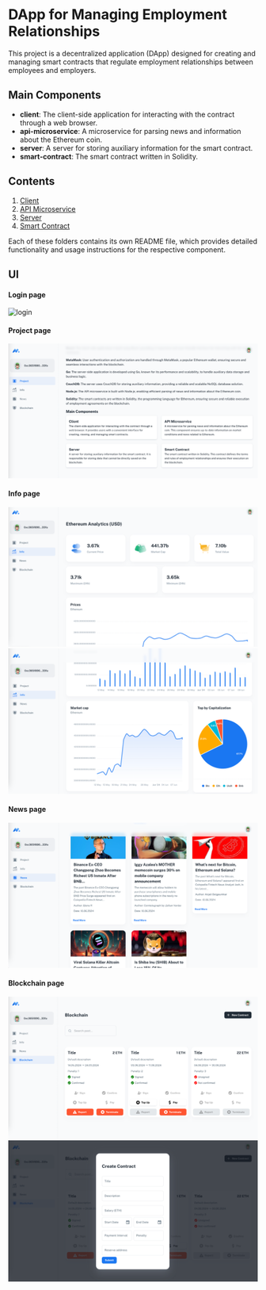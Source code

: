 # DApp for Managing Employment Relationships

This project is a decentralized application (DApp) designed for creating and managing smart contracts that regulate employment relationships between employees and employers.

## Main Components

- **client**: The client-side application for interacting with the contract through a web browser.
- **api-microservice**: A microservice for parsing news and information about the Ethereum coin.
- **server**: A server for storing auxiliary information for the smart contract.
- **smart-contract**: The smart contract written in Solidity.

## Contents

1. [Client](./client/README.md)
2. [API Microservice](./api-microservice/README.md)
3. [Server](./server/README.md)
4. [Smart Contract](./smart-contract/README.md)

Each of these folders contains its own README file, which provides detailed functionality and usage instructions for the respective component.

## UI

#### Login page

![login](./assets/login.png)


#### Project page

![project](./assets/project.png)

#### Info page

![info1](./assets/info1.png)
![info2](./assets/info2.png)

#### News page

![news](./assets/news.png)

#### Blockchain page

![blockchain](./assets/blockchain.png)
![blockchain-create](./assets/blockchain-create.png)
